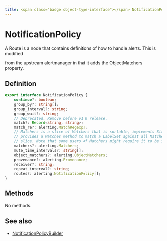 ```yaml
---
title: <span class="badge object-type-interface"></span> NotificationPolicy
---
```

# <span class="badge object-type-interface"></span> NotificationPolicy

A Route is a node that contains definitions of how to handle alerts. This is modified

from the upstream alertmanager in that it adds the ObjectMatchers property.

## Definition

```typescript
export interface NotificationPolicy {
	continue?: boolean;
	group_by?: string[];
	group_interval?: string;
	group_wait?: string;
	// Deprecated. Remove before v1.0 release.
	match?: Record<string, string>;
	match_re?: alerting.MatchRegexps;
	// Matchers is a slice of Matchers that is sortable, implements Stringer, and
	// provides a Matches method to match a LabelSet against all Matchers in the
	// slice. Note that some users of Matchers might require it to be sorted.
	matchers?: alerting.Matchers;
	mute_time_intervals?: string[];
	object_matchers?: alerting.ObjectMatchers;
	provenance?: alerting.Provenance;
	receiver?: string;
	repeat_interval?: string;
	routes?: alerting.NotificationPolicy[];
}

```
## Methods

No methods.
## See also

 * <span class="badge builder"></span> [NotificationPolicyBuilder](./builder-NotificationPolicyBuilder.md)
